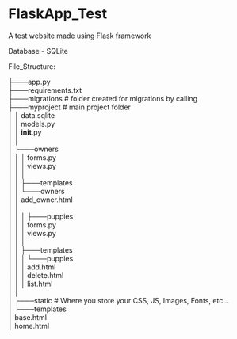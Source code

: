 # FlaskApp_Test
A test website made using Flask framework

Database - SQLite

File_Structure:

├───app.py <br/>
├───requirements.txt <br/>
├───migrations # folder created for migrations by calling<br/>
├───myproject # main project folder<br/>
│   │   data.sqlite<br/>
│   │   models.py<br/>
│   │   __init__.py<br/>
│   │<br/>
│   ├───owners<br/>
│   │   │   forms.py<br/>
│   │   │   views.py<br/>
│   │   │<br/>
│   │   ├───templates<br/>
│   │      └───owners<br/>
│   │             add_owner.html<br/>
│   │   <br/>
│   │
│   ├───puppies<br/>
│   │   │   forms.py<br/>
│   │   │   views.py<br/>
│   │   │<br/>
│   │   ├───templates<br/>
│   │   │   └───puppies<br/>
│   │   │           add.html<br/>
│   │   │           delete.html<br/>
│   │   │           list.html<br/>
│   │<br/>
│   ├───static # Where you store your CSS, JS, Images, Fonts, etc...<br/>
│   ├───templates<br/>
│          base.html<br/>
│          home.html<br/>


